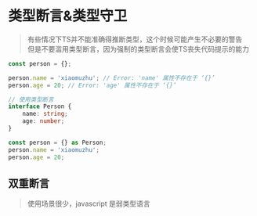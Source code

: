 # 类型断言&类型守卫
> 有些情况下TS并不能准确得推断类型，这个时候可能产生不必要的警告  
> 但是不要滥用类型断言，因为强制的类型断言会使TS丧失代码提示的能力  

```ts
const person = {};

person.name = 'xiaomuzhu'; // Error: 'name' 属性不存在于 ‘{}’
person.age = 20; // Error: 'age' 属性不存在于 ‘{}’

// 使用类型断言
interface Person {
    name: string;
    age: number;
}

const person = {} as Person;
person.name = 'xiaomuzhu';
person.age = 20;
```

## 双重断言
> 使用场景很少，javascript 是弱类型语言

